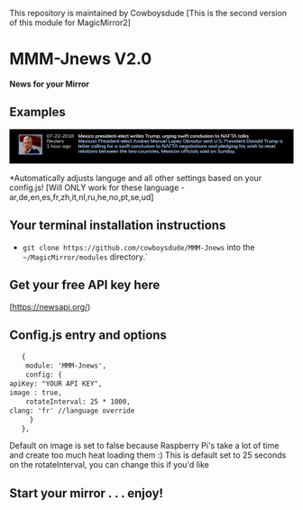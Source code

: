 This repository is maintained by Cowboysdude 
[This is the second version of this module for MagicMirror2]

# MMM-Jnews V2.0

**News for your Mirror**


## Examples

![](capture.png) 

*Automatically adjusts languge and all other settings based on your config.js!
[Will ONLY work for these language - ar,de,en,es,fr,zh,it,nl,ru,he,no,pt,se,ud]

## Your terminal installation instructions

* `git clone https://github.com/cowboysdude/MMM-Jnews` into the `~/MagicMirror/modules` directory.`

## Get your free API key here 

 [https://newsapi.org/)

## Config.js entry and options
       {
        module: 'MMM-Jnews',
        config: {
	apiKey: "YOUR API KEY", 
	image : true,
        rotateInterval: 25 * 1000,
	clang: 'fr' //language override  
	     }
       },
   
   Default on image is set to false because Raspberry Pi's take a lot of time and create too much heat loading them :)
   This is default set to 25 seconds on the rotateInterval, you can change this if you'd like      


## Start your mirror . . . enjoy! 
